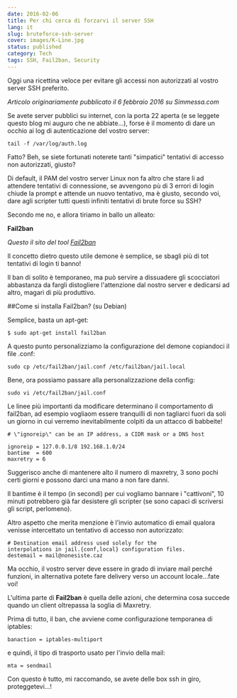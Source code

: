 ```yaml
---
date: 2016-02-06
title: Per chi cerca di forzarvi il server SSH
lang: it
slug: bruteforce-ssh-server
cover: images/K-Line.jpg
status: published
category: Tech
tags: SSH, Fail2ban, Security
---
```


Oggi una ricettina veloce per evitare gli accessi non autorizzati al vostro server SSH preferito.

*Articolo originariamente pubblicato il 6 febbraio 2016 su Simmessa.com*

Se avete server pubblici su internet, con la porta 22 aperta (e se leggete questo blog mi auguro che ne abbiate...), forse è il momento di dare un occhio ai log di autenticazione del vostro server:

`tail -f /var/log/auth.log`

Fatto? Beh, se siete fortunati noterete tanti \"simpatici\" tentativi di accesso non autorizzati, giusto?

Di default, il PAM del vostro server Linux non fa altro che stare li ad attendere tentativi di connessione, se avvengono pù di 3 errori di login chiude la prompt e attende un nuovo tentativo, ma è giusto, secondo voi, dare agli scripter tutti questi infiniti tentativi di brute force su SSH?

Secondo me no,  e allora tiriamo in ballo un alleato:

**Fail2ban**

*Questo il sito del tool [Fail2ban](http://www.fail2ban.org/)*

Il concetto dietro questo utile demone è semplice, se sbagli più di tot tentativi di login ti banno!

Il ban di solito è temporaneo, ma può servire a dissuadere gli scocciatori abbastanza da fargli distogliere l'attenzione dal nostro server e dedicarsi ad altro, magari di più produttivo.

##Come si installa Fail2ban? (su Debian)

Semplice, basta un apt-get:

`$ sudo apt-get install fail2ban`

A questo punto personalizziamo la configurazione del demone copiandoci il file .conf:

`sudo cp /etc/fail2ban/jail.conf /etc/fail2ban/jail.local`

Bene, ora possiamo passare alla personalizzazione della config:

`sudo vi /etc/fail2ban/jail.conf`

Le linee più importanti da modificare determinano il comportamento di fail2ban, ad esempio vogliaom essere tranquilli di non tagliarci fuori da soli un giorno in cui verremo inevitabilmente colpiti da un attacco di babbeite!

```
# \"ignoreip\" can be an IP address, a CIDR mask or a DNS host

ignoreip = 127.0.0.1/8 192.168.1.0/24
bantime  = 600
maxretry = 6
```

Suggerisco anche di mantenere alto il numero di maxretry, 3 sono pochi certi giorni e possono darci una mano a non fare danni.

Il bantime è il tempo (in secondi) per cui vogliamo bannare i \"cattivoni\", 10 minuti potrebbero già far desistere gli scripter (se sono capaci di scriversi gli script, perlomeno).

Altro aspetto che merita menzione è l'invio automatico di email qualora venisse intercettato un tentativo di accesso non autorizzato:

```
# Destination email address used solely for the 
interpolations in jail.{conf,local} configuration files.
destemail = mail@nonesiste.caz
```

Ma occhio, il vostro server deve essere in grado di inviare mail perché funzioni, in alternativa potete fare delivery verso un account locale...fate voi!

L'ultima parte di **Fail2ban** è quella delle azioni, che determina cosa succede quando un client oltrepassa la soglia di Maxretry.

Prima di tutto, il ban, che avviene come configurazione temporanea di iptables:

`banaction = iptables-multiport`

e quindi, il tipo di trasporto usato per l'invio della mail:

`mta = sendmail`

Con questo è tutto, mi raccomando, se avete delle box ssh in giro, proteggetevi...!